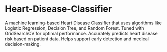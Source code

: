 # Heart-Disease-Classifier
A machine learning-based Heart Disease Classifier that uses algorithms like Logistic Regression, Decision Tree, and Random Forest. Tuned with GridSearchCV for optimal performance. Accurately predicts heart disease risk based on patient data. Helps support early detection and medical decision-making. 
